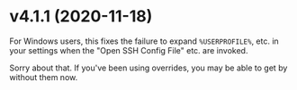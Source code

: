 v4.1.1 (2020-11-18)
===================

For Windows users, this fixes the failure to expand `%USERPROFILE%`, etc.
in your settings when the "Open SSH Config File" etc. are invoked.

Sorry about that. If you've been using overrides, you may be able to
get by without them now.
